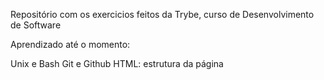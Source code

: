 Repositório com os exercicios feitos da Trybe, curso de Desenvolvimento de Software

Aprendizado até o momento:

Unix e Bash
Git e Github
HTML: estrutura da página
